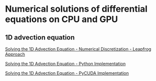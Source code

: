# Numerical solutions of differential equations on CPU and GPU

## 1D advection equation

[Solving the 1D Advection Equation - Numerical Discretization - Leapfrog Approach](https://vitalitylearning.medium.com/solving-the-1d-advection-equation-numerical-discretization-leapfrog-approach-fed3fbabe401)

[Solving the 1D Advection Equation - Python Implementation](https://vitalitylearning.medium.com/solving-the-1d-advection-equation-python-implementation-6942629fb08d)

[Solving the 1D Advection Equation - PyCUDA Implementation](https://vitalitylearning.medium.com/solving-the-1d-advection-equation-pycuda-implementation-d78c743825b0)
